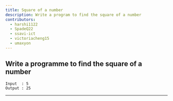 ```yaml
---
title: Square of a number
description: Write a program to find the square of a number
contributors:
  - harshi1122
  - SpadeQ22
  - ssavi-ict
  - victoriacheng15
  - umaxyon
---
```


## Write a programme to find the square of a number

```txt
Input  : 5
Output : 25
```

---
